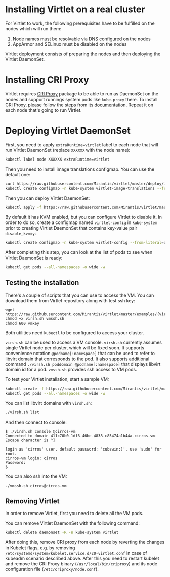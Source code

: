 # Installing Virtlet on a real cluster

For Virtlet to work, the following prerequisites have to be fulfilled
on the nodes which will run them:

1. Node names must be resolvable via DNS configured on the nodes
1. AppArmor and SELinux must be disabled on the nodes

Virtlet deployment consists of preparing the nodes and then deploying
the Virtlet DaemonSet.

# Installing CRI Proxy

Virtlet requires [CRI Proxy](https://github.com/Mirantis/criproxy)
package to be able to run as DaemonSet on the nodes and support
runnings system pods like `kube-proxy` there. To install CRI Proxy,
please follow the steps from its
[documentation](https://github.com/Mirantis/criproxy/blob/master/README.md).
Repeat it on each node that's going to run Virtlet.

# Deploying Virtlet DaemonSet

First, you need to apply `extraRuntime=virtlet` label to each node that will run Virtlet DaemonSet (replace `XXXXXX` with the node name):
```bash
kubectl label node XXXXXX extraRuntime=virtlet
```

Then you need to install image translations configmap. You can use the default one:
```bash
curl https://raw.githubusercontent.com/Mirantis/virtlet/master/deploy/images.yaml >images.yaml
kubectl create configmap -n kube-system virtlet-image-translations --from-file images.yaml
```

Then you can deploy Virtlet DaemonSet:
```bash
kubectl apply -f https://raw.githubusercontent.com/Mirantis/virtlet/master/deploy/virtlet-ds.yaml
```

By default it has KVM enabled, but you can configure Virtlet to
disable it.  In order to do so, create a configmap named
`virtlet-config` in `kube-system` prior to creating Virtlet DaemonSet
that contains key-value pair `disable_kvm=y`:
```bash
kubectl create configmap -n kube-system virtlet-config --from-literal=disable_kvm=y
```

After completing this step, you can look at the list of pods to see
when Virtlet DaemonSet is ready:
```bash
kubectl get pods --all-namespaces -o wide -w
```

## Testing the installation

There's a couple of scripts that you can use to access the VM. You can
download them from Virtlet repository along with test ssh key:
```
wget https://raw.githubusercontent.com/Mirantis/virtlet/master/examples/{virsh.sh,vmssh.sh,vmkey}
chmod +x virsh.sh vmssh.sh
chmod 600 vmkey
```

Both utilities need `kubectl` to be configured to access your cluster.

`virsh.sh` can be used to access a VM console. `virsh.sh` currently assumes
single Virtlet node per cluster, which will be fixed soon. It supports
convenience notation `@podname[:namespace]` that can be used to refer
to libvirt domain that corresponds to the pod. It also supports additional
command `./virsh.sh poddomain @podname[:namespace]` that displays libvirt
domain id for a pod.
`vmssh.sh` provides ssh access to VM pods.

To test your Virtlet installation, start a sample VM:
```bash
kubectl create -f https://raw.githubusercontent.com/Mirantis/virtlet/master/examples/cirros-vm.yaml
kubectl get pods --all-namespaces -o wide -w
```

You can list libvirt domains with `virsh.sh`:
```bash
./virsh.sh list
```

And then connect to console:
```
$ ./virsh.sh console @cirros-vm
Connected to domain 411c70b0-1df3-46be-4838-c85474a1b44a-cirros-vm
Escape character is ^]

login as 'cirros' user. default password: 'cubswin:)'. use 'sudo' for root.
cirros-vm login: cirros
Password:
$
```

You can also ssh into the VM:

```
./vmssh.sh cirros@cirros-vm
```

## Removing Virtlet

In order to remove Virtlet, first you need to delete all the VM pods.

You can remove Virtlet DaemonSet with the following command:
```bash
kubectl delete daemonset -R -n kube-system virtlet
```

After doing this, remove CRI proxy from each node by reverting the
changes in Kubelet flags, e.g. by removing
`/etc/systemd/system/kubelet.service.d/20-virtlet.conf` in case of
kubeadm scenario described above. After this you need to restart
kubelet and remove the CRI Proxy binary (`/usr/local/bin/criproxy`)
and its node configuration file (`/etc/criproxy/node.conf`).
